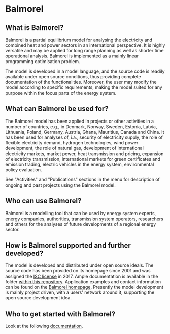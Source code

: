 # Balmorel

## What is Balmorel?

Balmorel is a partial equilibrium model for analysing the electricity and combined heat and power sectors in an international perspective. It is highly versatile and may be applied for long range planning as well as shorter time operational analysis. Balmorel is implemented as a mainly linear programming optimisation problem.

The model is developed in a model language, and the source code is readily available under open source conditions, thus providing complete documentation of the functionalities. Moreover, the user may modify the model according to specific requirements, making the model suited for any purpose within the focus parts of the energy system.

## What can Balmorel be used for?

The Balmorel model has been applied in projects or other activities in a number of countries, e.g., in  Denmark, Norway, Sweden, Estonia, Latvia, Lithuania, Poland, Germany, Austria, Ghana, Mauritius, Canada and China. It has been used for analyses of, i.a., security of electricity supply, the role of flexible electricity demand, hydrogen technologies, wind power development, the role of natural gas, development of international electricity markets, market power, heat transmission and pricing, expansion of electricity transmission, international markets for green certificates and emission trading, electric vehicles in the energy system, environmental policy evaluation.

See "Activities" and "Publications" sections in the menu for description of ongoing and past projects using the Balmorel model.

## Who can use Balmorel?

Balmorel is a modelling tool that can be used by energy system experts, energy companies, authorities, transmission system operators, researchers and others for the analyses of future developments of a regional energy sector.

## How is Balmorel supported and further developed?

The model is developed and distributed under open source ideals. The source code has been provided on its homepage since 2001 and was assigned the [ISC license](https://opensource.org/licenses/ISC) in 2017. Ample documentation is available in the folder [within this repository](base/documentation). Application examples and contact information can be found on the [Balmorel homepage](https://balmorel.com). Presently the model development is mainly project driven, with a users' network around it, supporting the open source development idea.

## Who to get started with Balmorel? 
Look at the following [documentation](https://github.com/balmorelcommunity/Balmorel/blob/A-unified-European-hydrogen-infrastructure-planning-to-support-the-rapid-scale-up-of-hydrogen-production/base/documentation/BalmorelGettingStarted-BGS302.pdf).
